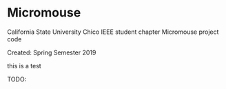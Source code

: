 # Micromouse #
California State University Chico IEEE student chapter Micromouse project code

Created: Spring Semester 2019 

this is a test 

TODO:
